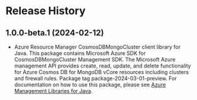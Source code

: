 # Release History

## 1.0.0-beta.1 (2024-02-12)

- Azure Resource Manager CosmosDBMongoCluster client library for Java. This package contains Microsoft Azure SDK for CosmosDBMongoCluster Management SDK. The Microsoft Azure management API provides create, read, update, and delete functionality for Azure Cosmos DB for MongoDB vCore resources including clusters and firewall rules. Package tag package-2024-03-01-preview. For documentation on how to use this package, please see [Azure Management Libraries for Java](https://aka.ms/azsdk/java/mgmt).
